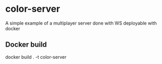 # color-server
A simple example of a multiplayer server done with WS deployable with docker

## Docker build
docker build . -t color-server
